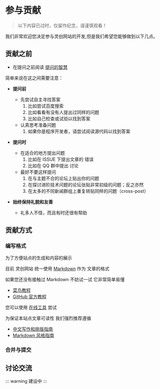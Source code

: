 # 参与贡献

> 以下内容已过时，仅留作纪念，请谨慎观看！

我们非常欢迎您决定参与灵创网站的开发,但是我们希望您能够做到以下几点。

## 贡献之前


- 在提问之前阅读 [提问的智慧](http://www.catb.org/~esr/faqs/smart-questions.html)

简单来说在这之间需要注意：
-  **提问前**
    - 先尝试自主寻找答案
      1. 比如尝试百度搜索
      2. 比如看看有没有人提出过同样的问题
      3. 比如自己检查或试验以找到答案
    - 认真思考准备问题
      1. 如果你是程序开发者，请尝试阅读源代码以找到答案
- **提问时**
    - 在适合的地方提出问题
      1. 比如在 ISSUE 下提出文章的 错误
      2. 比如在 QQ 群中提出 讨论
    - 最好不要这样提问
      1. 在与主题不合的论坛上贴出你的问题
      2. 在探讨进阶技术问题的论坛张贴非常初级的问题；反之亦然
      3. 在太多的不同新闻群组上重复转贴同样的问题（cross-post）

- **始终保持礼貌和友善**
    - 礼多人不怪，而且有时还很有帮助
## 贡献方式

### 编写格式

为了方便站点的生成和内容的展示

目前 灵创网站 统一使用 [Markdown](https://baike.baidu.com/item/markdown/3245829) 作为 文章的格式

如果您还没有接触过 Markdown 不妨试一试 它非常简单易懂

- [菜鸟教程](https://www.runoob.com/markdown/md-tutorial.html)
- [GitHub 官方教程](https://docs.github.com/cn/get-started/writing-on-github/getting-started-with-writing-and-formatting-on-github/basic-writing-and-formatting-syntax)

您可以使用 [在线工具](https://tool.lu/markdown/) 尝试

为保证本站点文章可读性 我们强烈推荐遵循

- [中文写作和排版指南](https://stdrc.cc/style-guides/chinese)
- [Markdown 风格指南](https://stdrc.cc/style-guides/markdown)

### 合并与提交


## 讨论交流

::: warning
建设中
:::
<!--可以加入灵创新媒2023招新QQ群讨论，QQ群号：867853773-->
